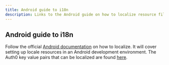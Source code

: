 ```yaml
---
title: Android guide to i18n
description: Links to the Android guide on how to localize resource files.
---
```


## Android guide to i18n

Follow the official [Android documentation](http://developer.android.com/guide/topics/resources/localization.html) on how to localize. It will cover setting up locale resources in an Android development environment. The Auth0 key value pairs that can be localized are found [here](${auth0android_url}/blob/master/auth0/src/main/res/values/strings.xml).
